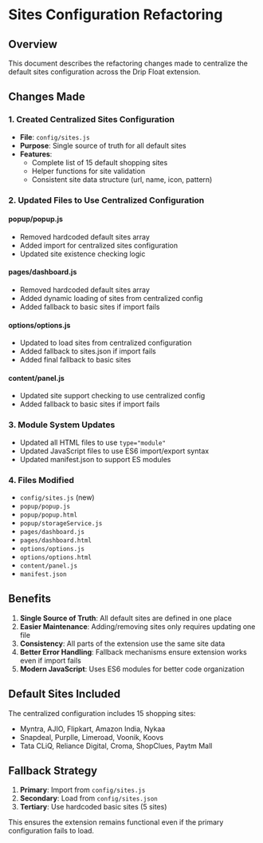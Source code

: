 # Sites Configuration Refactoring

## Overview
This document describes the refactoring changes made to centralize the default sites configuration across the Drip Float extension.

## Changes Made

### 1. Created Centralized Sites Configuration
- **File**: `config/sites.js`
- **Purpose**: Single source of truth for all default sites
- **Features**: 
  - Complete list of 15 default shopping sites
  - Helper functions for site validation
  - Consistent site data structure (url, name, icon, pattern)

### 2. Updated Files to Use Centralized Configuration

#### popup/popup.js
- Removed hardcoded default sites array
- Added import for centralized sites configuration
- Updated site existence checking logic

#### pages/dashboard.js
- Removed hardcoded default sites array
- Added dynamic loading of sites from centralized config
- Added fallback to basic sites if import fails

#### options/options.js
- Updated to load sites from centralized configuration
- Added fallback to sites.json if import fails
- Added final fallback to basic sites

#### content/panel.js
- Updated site support checking to use centralized config
- Added fallback to basic sites if import fails

### 3. Module System Updates
- Updated all HTML files to use `type="module"`
- Updated JavaScript files to use ES6 import/export syntax
- Updated manifest.json to support ES modules

### 4. Files Modified
- `config/sites.js` (new)
- `popup/popup.js`
- `popup/popup.html`
- `popup/storageService.js`
- `pages/dashboard.js`
- `pages/dashboard.html`
- `options/options.js`
- `options/options.html`
- `content/panel.js`
- `manifest.json`

## Benefits

1. **Single Source of Truth**: All default sites are defined in one place
2. **Easier Maintenance**: Adding/removing sites only requires updating one file
3. **Consistency**: All parts of the extension use the same site data
4. **Better Error Handling**: Fallback mechanisms ensure extension works even if import fails
5. **Modern JavaScript**: Uses ES6 modules for better code organization

## Default Sites Included

The centralized configuration includes 15 shopping sites:
- Myntra, AJIO, Flipkart, Amazon India, Nykaa
- Snapdeal, Purplle, Limeroad, Voonik, Koovs
- Tata CLiQ, Reliance Digital, Croma, ShopClues, Paytm Mall

## Fallback Strategy

1. **Primary**: Import from `config/sites.js`
2. **Secondary**: Load from `config/sites.json`
3. **Tertiary**: Use hardcoded basic sites (5 sites)

This ensures the extension remains functional even if the primary configuration fails to load.
